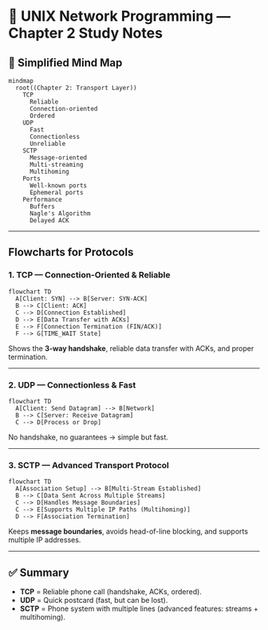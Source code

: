 # 📘 UNIX Network Programming — Chapter 2 Study Notes

## 🧩 Simplified Mind Map

```mermaid
mindmap
  root((Chapter 2: Transport Layer))
    TCP
      Reliable
      Connection-oriented
      Ordered
    UDP
      Fast
      Connectionless
      Unreliable
    SCTP
      Message-oriented
      Multi-streaming
      Multihoming
    Ports
      Well-known ports
      Ephemeral ports
    Performance
      Buffers
      Nagle's Algorithm
      Delayed ACK
```

---

## Flowcharts for Protocols

### 1. TCP — Connection-Oriented & Reliable

```mermaid
flowchart TD
  A[Client: SYN] --> B[Server: SYN-ACK]
  B --> C[Client: ACK]
  C --> D[Connection Established]
  D --> E[Data Transfer with ACKs]
  E --> F[Connection Termination (FIN/ACK)]
  F --> G[TIME_WAIT State]
```

Shows the **3-way handshake**, reliable data transfer with ACKs, and proper termination.  

---

### 2. UDP — Connectionless & Fast

```mermaid
flowchart TD
  A[Client: Send Datagram] --> B[Network]
  B --> C[Server: Receive Datagram]
  C --> D[Process or Drop]
```

No handshake, no guarantees → simple but fast.  

---

### 3. SCTP — Advanced Transport Protocol

```mermaid
flowchart TD
  A[Association Setup] --> B[Multi-Stream Established]
  B --> C[Data Sent Across Multiple Streams]
  C --> D[Handles Message Boundaries]
  C --> E[Supports Multiple IP Paths (Multihoming)]
  D --> F[Association Termination]
```

Keeps **message boundaries**, avoids head-of-line blocking, and supports multiple IP addresses.  

---

## ✅ Summary
- **TCP** = Reliable phone call (handshake, ACKs, ordered).  
- **UDP** = Quick postcard (fast, but can be lost).  
- **SCTP** = Phone system with multiple lines (advanced features: streams + multihoming).  
